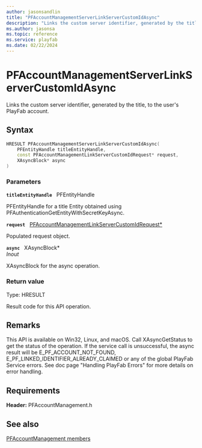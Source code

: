 ```yaml
---
author: jasonsandlin
title: "PFAccountManagementServerLinkServerCustomIdAsync"
description: "Links the custom server identifier, generated by the title, to the user's PlayFab account."
ms.author: jasonsa
ms.topic: reference
ms.service: playfab
ms.date: 02/22/2024
---
```


# PFAccountManagementServerLinkServerCustomIdAsync  

Links the custom server identifier, generated by the title, to the user's PlayFab account.  

## Syntax  
  
```cpp
HRESULT PFAccountManagementServerLinkServerCustomIdAsync(  
    PFEntityHandle titleEntityHandle,  
    const PFAccountManagementLinkServerCustomIdRequest* request,  
    XAsyncBlock* async  
)  
```  
  
### Parameters  
  
**`titleEntityHandle`** &nbsp; PFEntityHandle  
  
PFEntityHandle for a title Entity obtained using PFAuthenticationGetEntityWithSecretKeyAsync.  
  
**`request`** &nbsp; [PFAccountManagementLinkServerCustomIdRequest*](../../pfaccountmanagementtypes/structs/pfaccountmanagementlinkservercustomidrequest.md)  
  
Populated request object.  
  
**`async`** &nbsp; XAsyncBlock*  
*_Inout_*  
  
XAsyncBlock for the async operation.  
  
  
### Return value
Type: HRESULT
  
Result code for this API operation.
  
## Remarks  
  
This API is available on Win32, Linux, and macOS. Call XAsyncGetStatus to get the status of the operation. If the service call is unsuccessful, the async result will be E_PF_ACCOUNT_NOT_FOUND, E_PF_LINKED_IDENTIFIER_ALREADY_CLAIMED or any of the global PlayFab Service errors. See doc page "Handling PlayFab Errors" for more details on error handling.
  
## Requirements  
  
**Header:** PFAccountManagement.h
  
## See also  
[PFAccountManagement members](../pfaccountmanagement_members.md)  

  
  
